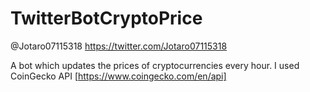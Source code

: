# TwitterBotCryptoPrice

@Jotaro07115318
https://twitter.com/Jotaro07115318

A bot which updates the prices of cryptocurrencies every hour.
I used CoinGecko API [https://www.coingecko.com/en/api]
